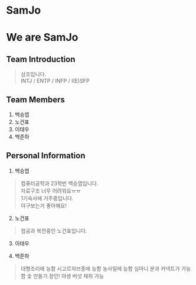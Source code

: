 # SamJo

We are SamJo
============
## Team Introduction
> 삼조입니다.      
INTJ / ENTP / INFP / I(E)SFP
## Team Members
1. 백승엽
2. 노건표
3. 이태우
4. 백준하

## Personal Information
1. 백승엽
> 컴퓨터공학과 23학번 백승엽입니다.      
자료구조 너무 어려워요ㅠㅠ      
1기숙사에 거주중입니다.      
야구보는거 좋아해요!
2. 노건표
>컴공과 복전중인 노건표입니다.
>
>
>
>
>
3. 이태우
>
>
>
>
>
>
4. 백준하
> 대형조리에 능함
> 시고르자브종에 능함
> 농사일에 능함
> 심마니 분과 커넥트가 가능함
> 숯 만들기 장인!
> 야생 버섯 채취 가능
